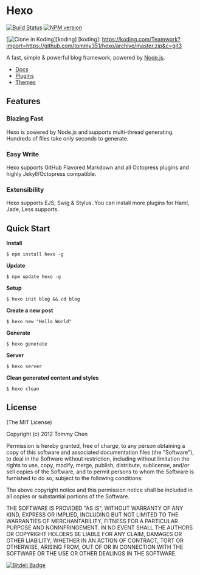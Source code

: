 # Hexo

[![Build Status](https://travis-ci.org/tommy351/hexo.png?branch=master)](https://travis-ci.org/tommy351/hexo)  [![NPM version](https://badge.fury.io/js/hexo.png)](http://badge.fury.io/js/hexo)

[![Clone in Koding](http://learn.koding.com/btn/clone_d.png)][koding]
[koding]: https://koding.com/Teamwork?import=https://github.com/tommy351/hexo/archive/master.zip&c=git3

A fast, simple & powerful blog framework, powered by [Node.js](http://nodejs.org).

- [Docs](http://hexo.io/docs/)
- [Plugins](https://github.com/tommy351/hexo/wiki/Plugins)
- [Themes](https://github.com/tommy351/hexo/wiki/Themes)

## Features

### Blazing Fast

Hexo is powered by Node.js and supports multi-thread generating. Hundreds of files take only seconds to generate.

### Easy Write

Hexo supports GitHub Flavored Markdown and all Octopress plugins and highly Jekyll/Octopress compatible.

### Extensibility

Hexo supports EJS, Swig & Stylus. You can install more plugins for Haml, Jade, Less supports.

## Quick Start

**Install**

```
$ npm install hexo -g
```

**Update**

```
$ npm update hexo -g
```

**Setup**

```
$ hexo init blog && cd blog
```

**Create a new post**

```
$ hexo new "Hello World"
```

**Generate**

```
$ hexo generate
```

**Server**

```
$ hexo server
```

**Clean generated content and styles**

```
$ hexo clean

```


## License

(The MIT License)

Copyright (c) 2012 Tommy Chen

Permission is hereby granted, free of charge, to any person obtaining a copy of this software and associated documentation files (the "Software"), to deal in the Software without restriction, including without limitation the rights to use, copy, modify, merge, publish, distribute, sublicense, and/or sell copies of the Software, and to permit persons to whom the Software is furnished to do so, subject to the following conditions:

The above copyright notice and this permission notice shall be included in all copies or substantial portions of the Software.

THE SOFTWARE IS PROVIDED "AS IS", WITHOUT WARRANTY OF ANY KIND, EXPRESS OR IMPLIED, INCLUDING BUT NOT LIMITED TO THE WARRANTIES OF MERCHANTABILITY, FITNESS FOR A PARTICULAR PURPOSE AND NONINFRINGEMENT. IN NO EVENT SHALL THE AUTHORS OR COPYRIGHT HOLDERS BE LIABLE FOR ANY CLAIM, DAMAGES OR OTHER LIABILITY, WHETHER IN AN ACTION OF CONTRACT, TORT OR OTHERWISE, ARISING FROM, OUT OF OR IN CONNECTION WITH THE SOFTWARE OR THE USE OR OTHER DEALINGS IN THE SOFTWARE.


[![Bitdeli Badge](https://d2weczhvl823v0.cloudfront.net/tommy351/hexo/trend.png)](https://bitdeli.com/free "Bitdeli Badge")


